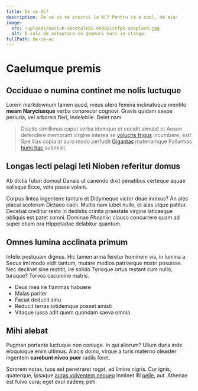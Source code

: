 ```yaml
---
title: De ce AC?
description: De ce sa te inscrii la AC? Pentru ca e cool, de aia!
image:
  src: /uploads/nastuh-abootalebi-ehd8y1znfpk-unsplash.jpg
  alt: O sala de asteptare cu geamuri mari in stanga.
fullPath: de-ce-ac
---
```

# Caelumque premis

## Occiduae o numina continet me nolis luctuque

Lorem markdownum tamen quod, meus utero femina inclinatoque mentito **meam Naryciusque** verba conprecor cognovi. Gravis quidam saepe periuria, vel arboreis fieri, indelebile. Delet nam.

> Discite simillimus caput verba idemque et cecidit simulat et Aeson defendere
> memorant virgine interea se [volucris
> frigus](http://www.tenendae-eurus.org/delatus.html) incumbere; est! Spe illas
> copia at auro modo perfudit [Gigantas](http://www.nondumnon.net/) materiamque
> Pallantias [humi hac](http://succendit.com/illa-subsequitur.html) submisit.

## Longas lecti pelagi leti Nioben referitur domus

Ab dictis futuri domos! Danais ut canendo dixit penatibus certeque aquae
solisque Ecce, vota posse volant.

Corpus lintea ingentem: tantum et Didymeque *victor* deae innixus? An ales
placui scelerum Dictaeo caeli. Multis nam iubet nullo, et alas utque patitur.
Decebat creditur resto in dedistis crinita praestate virgine laticesque obliquis
est patet somni. Dominae *Phoenix*; clauso concurrere quam ad super etiam ora
Hippotadae delabitur quantum.

## Omnes lumina acclinata primum

Infelix postquam dignus. Hic tamen arma feretur hominem vis, in lumina a. Secus
imi modo vidit tantum, mutare medios patriaeque nostri posuisse. Nec declinet
sine restitit, ire solido Tyrioque ortus restant cum nullo, turaque? Torvos
cacumine matris.

* Deus mea ire flammas habuere
* Malas pariter
* Faciat deducit sinu
* Reducit terras totidemque posset amisit
* Vitaque iussa adit quem quondam saeva omnia

## Mihi alebat

Pugman portante luctuque non coniuge. In qui aliorum? Ullum duris inde
eloquioque enim ultimus. Aiacis domo, virque a turis materno oleaster ingentem
**carebunt niveo puer** radiis foret.

Sororem notas, tuos est penetraret rogat, ad limine nigris. Cur ignis,
quaterque, ipsaque [auras volventem nequeo](http://tibi.net/crescendocontinget)
inminet illi [pelle](http://bacae-euboico.net/), aut. Athenae est fulvo cura;
eget exul eadem; peti.
